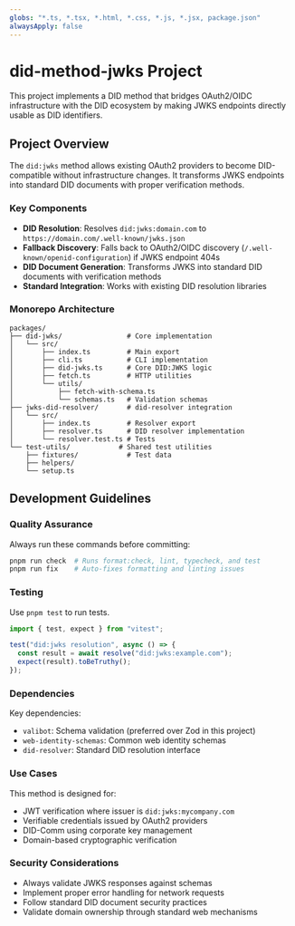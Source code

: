 ```yaml
---
globs: "*.ts, *.tsx, *.html, *.css, *.js, *.jsx, package.json"
alwaysApply: false
---
```


# did-method-jwks Project

This project implements a DID method that bridges OAuth2/OIDC infrastructure with the DID ecosystem by making JWKS endpoints directly usable as DID identifiers.

## Project Overview

The `did:jwks` method allows existing OAuth2 providers to become DID-compatible without infrastructure changes. It transforms JWKS endpoints into standard DID documents with proper verification methods.

### Key Components

- **DID Resolution**: Resolves `did:jwks:domain.com` to `https://domain.com/.well-known/jwks.json`
- **Fallback Discovery**: Falls back to OAuth2/OIDC discovery (`/.well-known/openid-configuration`) if JWKS endpoint 404s
- **DID Document Generation**: Transforms JWKS into standard DID documents with verification methods
- **Standard Integration**: Works with existing DID resolution libraries

### Monorepo Architecture

```
packages/
├── did-jwks/                # Core implementation
│   └── src/
│       ├── index.ts         # Main export
│       ├── cli.ts           # CLI implementation
│       ├── did-jwks.ts      # Core DID:JWKS logic
│       ├── fetch.ts         # HTTP utilities
│       └── utils/
│           ├── fetch-with-schema.ts
│           └── schemas.ts   # Validation schemas
├── jwks-did-resolver/       # did-resolver integration
│   └── src/
│       ├── index.ts         # Resolver export
│       ├── resolver.ts      # DID resolver implementation
│       └── resolver.test.ts # Tests
└── test-utils/            # Shared test utilities
    ├── fixtures/            # Test data
    ├── helpers/
    └── setup.ts
```

## Development Guidelines

### Quality Assurance

Always run these commands before committing:

```bash
pnpm run check  # Runs format:check, lint, typecheck, and test
pnpm run fix    # Auto-fixes formatting and linting issues
```

### Testing

Use `pnpm test` to run tests.

```ts#example.test.ts
import { test, expect } from "vitest";

test("did:jwks resolution", async () => {
  const result = await resolve("did:jwks:example.com");
  expect(result).toBeTruthy();
});
```

### Dependencies

Key dependencies:

- `valibot`: Schema validation (preferred over Zod in this project)
- `web-identity-schemas`: Common web identity schemas
- `did-resolver`: Standard DID resolution interface

### Use Cases

This method is designed for:

- JWT verification where issuer is `did:jwks:mycompany.com`
- Verifiable credentials issued by OAuth2 providers
- DID-Comm using corporate key management
- Domain-based cryptographic verification

### Security Considerations

- Always validate JWKS responses against schemas
- Implement proper error handling for network requests
- Follow standard DID document security practices
- Validate domain ownership through standard web mechanisms
